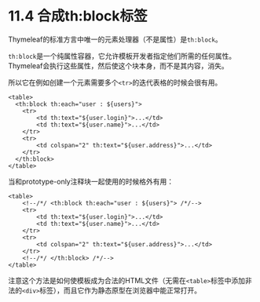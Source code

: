 # 11.4 合成th:block标签
Thymeleaf的标准方言中唯一的元素处理器（不是属性）是`th:block`。

`th:block`是一个纯属性容器，它允许模板开发者指定他们所需的任何属性。Thymeleaf会执行这些属性，然后使这个块本身，而不是其内容，消失。

所以它在例如创建一个元素需要多个`<tr>`的迭代表格的时候会很有用。
```
<table>
  <th:block th:each="user : ${users}">
    <tr>
        <td th:text="${user.login}">...</td>
        <td th:text="${user.name}">...</td>
    </tr>
    <tr>
        <td colspan="2" th:text="${user.address}">...</td>
    </tr>
  </th:block>
</table>
```
当和prototype-only注释块一起使用的时候格外有用：
```
<table>
    <!--/*/ <th:block th:each="user : ${users}"> /*/-->
    <tr>
        <td th:text="${user.login}">...</td>
        <td th:text="${user.name}">...</td>
    </tr>
    <tr>
        <td colspan="2" th:text="${user.address}">...</td>
    </tr>
    <!--/*/ </th:block> /*/-->
</table>
```
注意这个方法是如何使模板成为合法的HTML文件（无需在`<table>`标签中添加非法的`<div>`标签），而且它作为静态原型在浏览器中能正常打开。
